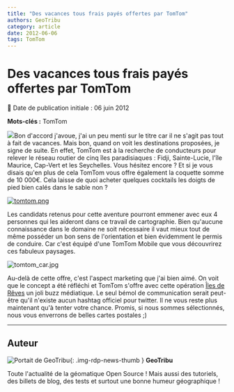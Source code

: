 ```yaml
---
title: "Des vacances tous frais payés offertes par TomTom"
authors: GeoTribu
category: article
date: 2012-06-06
tags: TomTom
---
```


# Des vacances tous frais payés offertes par TomTom

:calendar: Date de publication initiale : 06 juin 2012

**Mots-clés :** TomTom

![](http://geotribu.net/sites/default/files/Tuto/img/Blog/divers/tomtom-logo.png)Bon d'accord j'avoue, j'ai un peu menti sur le titre car il ne s'agit pas tout à fait de vacances. Mais bon, quand on voit les destinations proposées, je signe de suite. En effet, TomTom est à la recherche de conducteurs pour relever le réseau routier de cinq îles paradisiaques : Fidji, Sainte-Lucie, l'île Maurice, Cap-Vert et les Seychelles. Vous hésitez encore ? Et si je vous disais qu'en plus de cela TomTom vous offre également la coquette somme de 10 000€. Cela laisse de quoi acheter quelques cocktails les doigts de pied bien calés dans le sable non ?

[![tomtom.png](http://geotribu.net/sites/default/files/Tuto/img/Blog/divers/tomtom.png)](http://map-paradise.tomtom.com/fr_fr/)

Les candidats retenus pour cette aventure pourront emmener avec eux 4 personnes qui les aideront dans ce travail de cartographie. Bien qu'aucune connaissance dans le domaine ne soit nécessaire il vaut mieux tout de même posséder un bon sens de l'orientation et bien évidemment le permis de conduire. Car c'est équipé d'une TomTom Mobile que vous découvrirez ces fabuleux paysages.

![tomtom_car.jpg](http://geotribu.net/sites/default/files/Tuto/img/Blog/divers/tomtom_car.jpg)

Au-delà de cette offre, c'est l'aspect marketing que j'ai bien aimé. On voit que le concept a été réfléchi et TomTom s'offre avec cette opération [Îles de Rêves](http://map-paradise.tomtom.com/fr_fr/) un joli buzz médiatique. Le seul bémol de communication serait peut-être qu'il n'existe aucun hashtag officiel pour twitter. Il ne vous reste plus maintenant qu'à tenter votre chance. Promis, si nous sommes sélectionnés, nous vous enverrons de belles cartes postales ;)

----

## Auteur

![Portait de GeoTribu](https://cdn.geotribu.fr/img/internal/charte/geotribu\_logo\_64x64.png){: .img-rdp-news-thumb }
**GeoTribu**

Toute l'actualité de la géomatique Open Source ! Mais aussi des tutoriels, des billets de blog, des tests et surtout une bonne humeur géographique !
